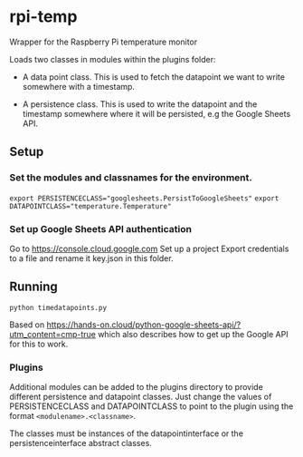 # rpi-temp

Wrapper for the Raspberry Pi temperature monitor

Loads two classes in modules within the plugins folder:

 - A data point class. This is used to fetch the datapoint we want to write somewhere with a timestamp.

 - A persistence class. This is used to write the datapoint and the timestamp somewhere where it will be persisted, e.g the Google Sheets API.

## Setup

### Set the modules and classnames for the environment.
`export PERSISTENCECLASS="googlesheets.PersistToGoogleSheets"`
`export DATAPOINTCLASS="temperature.Temperature"`

### Set up Google Sheets API authentication
Go to https://console.cloud.google.com
Set up a project
Export credentials to a file and rename it key.json in this folder.

## Running
`python timedatapoints.py`

Based on https://hands-on.cloud/python-google-sheets-api/?utm_content=cmp-true which also describes how to get up the Google API for this to work.

### Plugins
Additional modules can be added to the plugins directory to provide different persistence and datapoint classes. Just change the values of PERSISTENCECLASS and DATAPOINTCLASS to point to the plugin using the format `<modulename>.<classname>`.

The classes must be instances of the datapointinterface or the persistenceinterface abstract classes.

